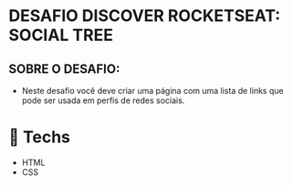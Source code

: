 # DESAFIO DISCOVER ROCKETSEAT: SOCIAL TREE
## SOBRE O DESAFIO: 
- Neste desafio você deve criar uma página com uma lista de links que pode ser usada em perfis de redes sociais.


# 🚀 **Techs**
- HTML
- CSS


